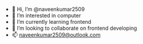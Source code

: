 - 👋 Hi, I’m @naveenkumar2509
- 👀 I’m interested in computer
- 🌱 I’m currently learning frontend
- 💞️ I’m looking to collaborate on frontend developing
- 📫 naveenkumar2509@outlook.com

<!---
naveenkumar2509/naveenkumar2509 is a ✨ special ✨ repository because its `README.md` (this file) appears on your GitHub profile.
You can click the Preview link to take a look at your changes.
--->
